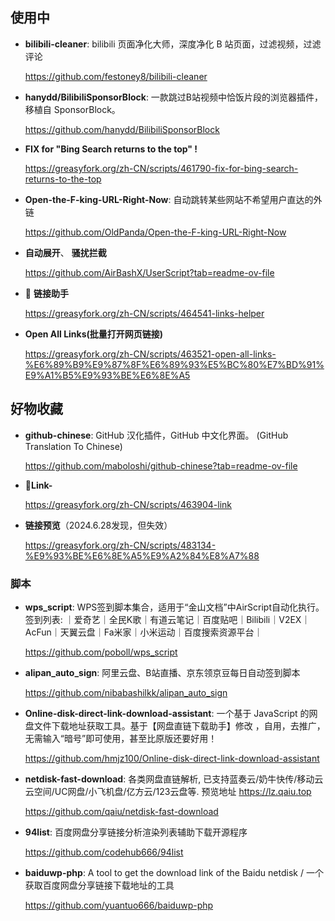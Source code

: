 ## 使用中

- **bilibili-cleaner**: bilibili 页面净化大师，深度净化 B 站页面，过滤视频，过滤评论

  https://github.com/festoney8/bilibili-cleaner

- **hanydd/BilibiliSponsorBlock**: 一款跳过B站视频中恰饭片段的浏览器插件，移植自 SponsorBlock。
    
   https://github.com/hanydd/BilibiliSponsorBlock

- **FIX for "Bing Search returns to the top" !**

   https://greasyfork.org/zh-CN/scripts/461790-fix-for-bing-search-returns-to-the-top
  
- **Open-the-F-king-URL-Right-Now**: 自动跳转某些网站不希望用户直达的外链
  
  https://github.com/OldPanda/Open-the-F-king-URL-Right-Now
  
- **自动展开**、 	**骚扰拦截**
  
  https://github.com/AirBashX/UserScript?tab=readme-ov-file
  
- 🔗 **链接助手**
  
  https://greasyfork.org/zh-CN/scripts/464541-links-helper

- **Open All Links(批量打开网页链接)**
    
    https://greasyfork.org/zh-CN/scripts/463521-open-all-links-%E6%89%B9%E9%87%8F%E6%89%93%E5%BC%80%E7%BD%91%E9%A1%B5%E9%93%BE%E6%8E%A5







## 好物收藏

- **github-chinese**: GitHub 汉化插件，GitHub 中文化界面。 (GitHub Translation To Chinese)

  https://github.com/maboloshi/github-chinese?tab=readme-ov-file

- 🔗**Link-**

  https://greasyfork.org/zh-CN/scripts/463904-link

- **链接预览**（2024.6.28发现，但失效）

  https://greasyfork.org/zh-CN/scripts/483134-%E9%93%BE%E6%8E%A5%E9%A2%84%E8%A7%88


### 脚本
- **wps_script**: WPS签到脚本集合，适用于“金山文档”中AirScript自动化执行。签到列表: ｜爱奇艺｜全民K歌｜有道云笔记｜百度贴吧｜Bilibili｜V2EX｜AcFun｜天翼云盘｜Fa米家｜小米运动｜百度搜索资源平台｜
  
  https://github.com/poboll/wps_script

- **alipan_auto_sign**: 阿里云盘、B站直播、京东领京豆每日自动签到脚本
  
  https://github.com/nibabashilkk/alipan_auto_sign

- **Online-disk-direct-link-download-assistant**: 一个基于 JavaScript 的网盘文件下载地址获取工具。基于【网盘直链下载助手】修改 ，自用，去推广，无需输入“暗号”即可使用，甚至比原版还要好用！
  
  https://github.com/hmjz100/Online-disk-direct-link-download-assistant

- **netdisk-fast-download**: 各类网盘直链解析, 已支持蓝奏云/奶牛快传/移动云云空间/UC网盘/小飞机盘/亿方云/123云盘等. 预览地址 https://lz.qaiu.top
  
  https://github.com/qaiu/netdisk-fast-download

- **94list**: 百度网盘分享链接分析渲染列表辅助下载开源程序
  
  https://github.com/codehub666/94list

- **baiduwp-php**: A tool to get the download link of the Baidu netdisk / 一个获取百度网盘分享链接下载地址的工具
  
  https://github.com/yuantuo666/baiduwp-php

























































